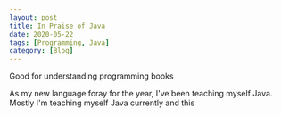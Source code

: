 ```yaml
---
layout: post
title: In Praise of Java
date: 2020-05-22
tags: [Programming, Java]
category: [Blog]
---
```


Good for understanding programming books <!-- more -->

As my new language foray for the year, I've been teaching myself Java. Mostly I'm teaching myself Java currently and this